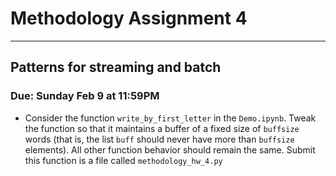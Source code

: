 # Methodology Assignment 4

---

## Patterns for streaming and batch

### Due: Sunday Feb 9 at 11:59PM

* Consider the function `write_by_first_letter` in the
  `Demo.ipynb`. Tweak the function so that it maintains a buffer of a
  fixed size of `buffsize` words (that is, the list `buff` should
  never have more than `buffsize` elements). All other function
  behavior should remain the same. Submit this function is a file
  called `methodology_hw_4.py`
